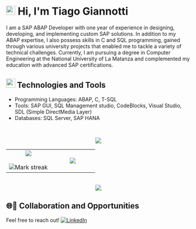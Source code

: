 # <img src="https://media.giphy.com/media/TEnXkcsHrP4YedChhA/giphy.gif" width ="25"> <b>Hi, I'm Tiago Giannotti<sub style="font-size: 15px; font-style: italic"></sub><br> </b>

I am a SAP ABAP Developer with one year of experience in designing, developing, and implementing custom SAP solutions. In addition to my ABAP expertise, I also possess skills in C and SQL programming, gained through various university projects that enabled me to tackle a variety of technical challenges. Currently, I am pursuing a degree in Computer Engineering at the National University of La Matanza and complemented my education with advanced SAP certifications.
## <img src="https://media2.giphy.com/media/QssGEmpkyEOhBCb7e1/giphy.gif?cid=ecf05e47a0n3gi1bfqntqmob8g9aid1oyj2wr3ds3mg700bl&rid=giphy.gif" width ="25"><b> Technologies and Tools</b>
- Programming Languages: ABAP, C, T-SQL
- Tools: SAP GUI, SQL Management studio, CodeBlocks, Visual Studio, SDL (Simple DirectMedia Layer)
- Databases: SQL Server, SAP HANA

</p>
<br>


<p  align="center">
<img src="https://user-images.githubusercontent.com/73097560/115834477-dbab4500-a447-11eb-908a-139a6edaec5c.gif"> 
                  
  <br>
  
<table border="0" align="center">
<tr border="0">
<td width="50%" align="center">
  
  <img  align="center"  src="https://github-readme-stats.vercel.app/api?username=TiagoGiannotti&theme=dark&hide_border=false&include_all_commits=false&count_private=false" />
  <br></br>
  <img  title="🔥 Get streak stats for your profile at git.io/streak-stats" alt="Mark streak" src="https://github-readme-streak-stats.herokuapp.com/?user=TiagoGiannotti&theme=dark&hide_border=false" />


  
</td>

<td width="50%" align="center">

  <img  align="center"  src="https://github-readme-stats.vercel.app/api/top-langs/?username=TiagoGiannotti&theme=dark&hide_border=false&include_all_commits=false&count_private=false&layout=compact"/>
  
  </td>
</tr>
</table>

<br>

<img src="https://user-images.githubusercontent.com/73097560/115834477-dbab4500-a447-11eb-908a-139a6edaec5c.gif">
</p>  
                                                                                    

## 🌐🤝 Collaboration and Opportunities
Feel free to reach out!
[![LinkedIn](https://img.shields.io/badge/LinkedIn-%230077B5.svg?logo=linkedin&logoColor=white)](https://www.linkedin.com/in/tiago-giannotti-925b5b12a/) 




<!---
TiagoGiannotti/TiagoGiannotti is a ✨ special ✨ repository because its `README.md` (this file) appears on your GitHub profile.
You can click the Preview link to take a look at your changes.
--->
